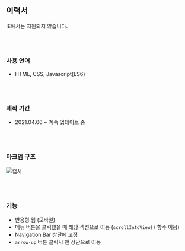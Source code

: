 ## 이력서
IE에서는 지원되지 않습니다.

<br/>
<br/>

### 사용 언어

- HTML, CSS, Javascript(ES6)

<br/>
<br/>

### 제작 기간

- 2021.04.06 ~ 계속 업데이트 중

<br/>
<br/>

### 마크업 구조

![캡처](https://user-images.githubusercontent.com/55525868/114045753-3b8be280-98c3-11eb-99f6-2ac4b491eb4c.PNG)

<br/>
<br/>

### 기능

- 반응형 웹 (모바일)
- 메뉴 버튼을 클릭했을 때 해당 섹션으로 이동 (`scrollIntoView()` 함수 이용)
- Navigation Bar 상단에 고정
- `arrow-up` 버튼 클릭시 맨 상단으로 이동